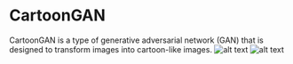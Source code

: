 # CartoonGAN
CartoonGAN is a type of generative adversarial network (GAN) that is designed to transform images into cartoon-like images.
![alt text](https://github.com/Edward9292/CartoonGAN/tree/main/Images/test/transformed_test1.png)
![alt text](https://github.com/Edward9292/CartoonGAN/tree/main/Images/test/result_test3.png)
